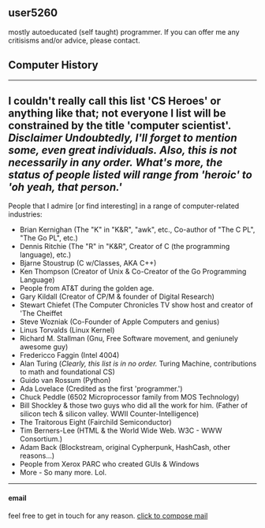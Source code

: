 <!---
README.md
http://github.com/user5260 
 --->
## user5260 ##
mostly autoeducated (self taught) programmer.
If you can offer me any critisisms and/or advice, please contact.

## Computer History ##  
---
I couldn't really call this list 'CS Heroes' or anything like that;
not everyone I list will be constrained by the title 'computer scientist'.
***Disclaimer*** *Undoubtedly, I'll forget to mention some, even great individuals.*
*Also, this is not necessarily in any order.*
*What's more, the status of people listed will range from 'heroic' to 'oh yeah, that person.'*
---
People that I admire [or find interesting] in a range of computer-related industries:
- Brian Kernighan (The "K" in "K&R", "awk", etc., Co-author of "The C PL", "The Go PL", etc.)
- Dennis Ritchie (The "R" in "K&R", Creator of C (the programming language), etc.)
- Bjarne Stoustrup (C w/Classes, AKA C++)
- Ken Thompson (Creator of Unix & Co-Creator of the Go Programming Language)
- People from AT&T during the golden age.
- Gary Kildall (Creator of CP/M & founder of Digital Research)
- Stewart Chiefet (The Computer Chronicles TV show host and creator of 'The Cheiffet 
- Steve Wozniak (Co-Founder of Apple Computers and genius)
- Linus Torvalds (Linux Kernel)
- Richard M. Stallman (Gnu, Free Software movement, and geniunely awesome guy)
- Fredericco Faggin (Intel 4004)
- Alan Turing (*Clearly, this list is in no order.* Turing Machine, contributions to math and foundational CS)
- Guido van Rossum (Python)
- Ada Lovelace (Credited as the first 'programmer.')
- Chuck Peddle (6502 Microprocessor family from MOS Technology)
- Bill Shockley & those two guys who did all the work for him. (Father of silicon tech & silicon valley. WWII Counter-Intelligence)
- The Traitorous Eight (Fairchild Semiconductor)
- Tim Berners-Lee (HTML & the World Wide Web. W3C - WWW Consortium.)
- Adam Back (Blockstream, original Cypherpunk, HashCash, other reasons...)
- People from Xerox PARC who created GUIs & Windows
- More - So many more. Lol.

---
#### email ####
feel free to get in touch for any reason.
[click to compose mail](mailto:brianc2788@gmail.com)
<!--- /README.md --->
